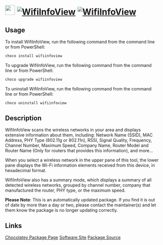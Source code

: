 ﻿# <img src="https://cdn.jsdelivr.net/gh/mkevenaar/chocolatey-packages@be994ab8a840e0ada1e68cef1674288eef7e685c/icons/wifiinfoview.png" width="32" height="32"/> [![WifiInfoView](https://img.shields.io/chocolatey/v/wifiinfoview.svg?label=WifiInfoView)](https://chocolatey.org/packages/wifiinfoview) [![WifiInfoView](https://img.shields.io/chocolatey/dt/wifiinfoview.svg)](https://chocolatey.org/packages/wifiinfoview)

## Usage
To install WifiInfoView, run the following command from the command line or from PowerShell:
```powershell
choco install wifiinfoview
```

To upgrade WifiInfoView, run the following command from the command line or from PowerShell:
```powershell
choco upgrade wifiinfoview
```

To uninstall WifiInfoView, run the following command from the command line or from PowerShell:
```powershell
choco uninstall wifiinfoview
```

## Description
WifiInfoView scans the wireless networks in your area and displays extensive information about them, including: Network Name (SSID), MAC Address, PHY Type (802.11g or 802.11n), RSSI, Signal Quality, Frequency, Channel Number, Maximum Speed, Company Name, Router Model and Router Name (Only for routers that provides this information), and more...

When you select a wireless network in the upper pane of this tool, the lower pane displays the Wi-Fi information elements received from this device, in hexadecimal format.

WifiInfoView also has a summary mode, which displays a summary of all detected wireless networks, grouped by channel number, company that manufactured the router, PHY type, or the maximum speed.

**Please Note**: This is an automatically updated package. If you find it is
out of date by more than a day or two, please contact the maintainer(s) and
let them know the package is no longer updating correctly.


## Links
[Chocolatey Package Page](https://chocolatey.org/packages/wifiinfoview)
[Software Site](http://www.nirsoft.net/utils/wifi_information_view.html)
[Package Source](https://github.com/mkevenaar/chocolatey-packages/tree/master/automatic/wifiinfoview)

